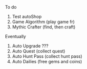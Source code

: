 To do
1. Test autoShop
2. Game Algorithm (play game fr)
3. Mythic Crafter (find, then craft)

Eventually
1. Auto Upgrade ???
2. Auto Quest (collect quest)
3. Auto Hunt Pass (collect hunt pass)
4. Auto Dailies (free gems and coins)
